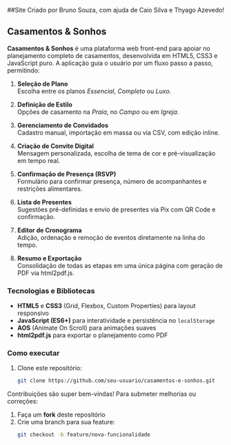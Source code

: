 ##Site Criado por Bruno Souza, com ajuda de Caio Silva e Thyago Azevedo! 

## Casamentos & Sonhos

**Casamentos & Sonhos** é uma plataforma web front-end para apoiar no planejamento completo de casamentos, desenvolvida em HTML5, CSS3 e JavaScript puro. A aplicação guia o usuário por um fluxo passo a passo, permitindo:

1. **Seleção de Plano**  
   Escolha entre os planos *Essencial*, *Completo* ou *Luxo*.

2. **Definição de Estilo**  
   Opções de casamento na *Praia*, no *Campo* ou em *Igreja*.

3. **Gerenciamento de Convidados**  
   Cadastro manual, importação em massa ou via CSV, com edição inline.

4. **Criação de Convite Digital**  
   Mensagem personalizada, escolha de tema de cor e pré-visualização em tempo real.

5. **Confirmação de Presença (RSVP)**  
   Formulário para confirmar presença, número de acompanhantes e restrições alimentares.

6. **Lista de Presentes**  
   Sugestões pré-definidas e envio de presentes via Pix com QR Code e confirmação.

7. **Editor de Cronograma**  
   Adição, ordenação e remoção de eventos diretamente na linha do tempo.

8. **Resumo e Exportação**  
   Consolidação de todas as etapas em uma única página com geração de PDF via html2pdf.js.

### Tecnologias e Bibliotecas

- **HTML5** e **CSS3** (Grid, Flexbox, Custom Properties) para layout responsivo  
- **JavaScript (ES6+)** para interatividade e persistência no `localStorage`  
- **AOS** (Animate On Scroll) para animações suaves  
- **html2pdf.js** para exportar o planejamento como PDF  

### Como executar

1. Clone este repositório:  
   ```bash
   git clone https://github.com/seu-usuario/casamentos-e-sonhos.git

Contribuições são super bem-vindas! Para submeter melhorias ou correções:

1. Faça um **fork** deste repositório  
2. Crie uma branch para sua feature:  
   ```bash
   git checkout -b feature/nova-funcionalidade
